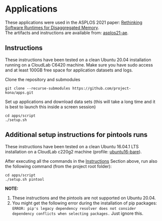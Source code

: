# Applications

These applications were used in the ASPLOS 2021 paper: [Rethinking Software Runtimes for Disaggregated Memory](https://asplos-conference.org/abstracts/asplos21-paper210-extended_abstract.pdf).   
The artifacts and instructions are available from: [asplos21-ae](https://github.com/project-kona/asplos21-ae).

## Instructions
These instructions have been tested on a clean Ubuntu 20.04 installation running on a CloudLab C6420 machine.
Make sure you have sudo access and at least 100GB free space for application datasets and logs.

Clone the repository and submodules
```
git clone --recurse-submodules https://github.com/project-kona/apps.git
```

Set up applications and download data sets
(this will take a long time and it is best to launch this inside a screen session)
```
cd apps/script
./setup.sh
```

## Additional setup instructions for pintools runs

These instructions have been tested on a clean Ubuntu 16.04.1 LTS installation on a CloudLab c220g2 machine (profile: [ubuntu16-bare](https://www.cloudlab.us/show-profile.php?uuid=a18d69ba-06c7-11e8-a52e-90e2ba22fee4)).

After executing all the commands in the [Instructions](./README.md#Instructions) Section above, run also the following command (from the project root folder):

```
cd apps/script
./setup.sh pintool
```

<div class="warning">

**NOTE:**
1. These instructions and the pintools are not supported on Ubuntu 20.04.
2. You might get the following error during the installation of pip packages: `ERROR: pip's legacy dependency resolver does not consider dependency conflicts when selecting packages.` Just ignore this.

</div>